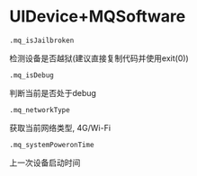 # UIDevice+MQSoftware

```
.mq_isJailbroken
```

检测设备是否越狱(建议直接复制代码并使用exit(0))

```
.mq_isDebug
```

判断当前是否处于debug

```
.mq_networkType
```

获取当前网络类型, 4G/Wi-Fi

```
.mq_systemPoweronTime
```

上一次设备启动时间